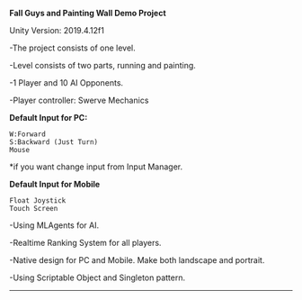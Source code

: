 **Fall Guys and Painting Wall Demo Project**

Unity Version: 2019.4.12f1

-The project consists of one level.

-Level consists of two parts, running and painting.

-1 Player and 10 AI Opponents.

-Player controller: Swerve Mechanics

**Default Input for PC:**

	W:Forward
	S:Backward (Just Turn)
	Mouse
	
*if you want change input from Input Manager.

**Default Input for Mobile**

	Float Joystick
	Touch Screen
	
-Using MLAgents for AI.

-Realtime Ranking System for all players.

-Native design for PC and Mobile. Make both landscape and portrait.

-Using Scriptable Object and Singleton pattern.

---
